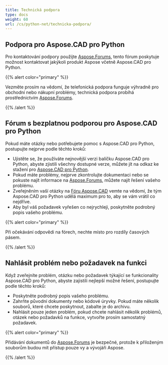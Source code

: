 ```yaml
---
title: Technická podpora
type: docs
weight: 60
url: /cs/python-net/technicka-podpora/
---
```


## **Podpora pro Aspose.CAD pro Python**

Pro kontaktování podpory použijte [Aspose.Forums](https://forum.aspose.com/c/cad/19), tento fórum poskytuje možnost kontaktovat jakýkoli produkt Aspose včetně Aspose.CAD pro Python.

{{% alert color="primary" %}} 

Vezměte prosím na vědomí, že telefonická podpora funguje výhradně pro obchodní nebo nákupní problémy, technická podpora probíhá prostřednictvím [Aspose.Forums](https://forum.aspose.com/c/cad/19).

{{% /alert %}}

## **Fórum s bezplatnou podporou pro Aspose.CAD pro Python**

Pokud máte otázky nebo potřebujete pomoc s Aspose.CAD pro Python, postupujte nejprve podle těchto kroků:

- Ujistěte se, že používáte nejnovější verzi balíčku Aspose.CAD pro Python, abyste zjistili všechny dostupné verze, můžete jít na odkaz ke stažení pro [Aspose.CAD pro Python](https://pypi.org/project/aspose-cad/).
- Pokud máte problémy, nejprve zkontrolujte dokumentaci nebo se pokuste najít informace na [Aspose.Forums](https://forum.aspose.com/c/cad/19), můžete najít řešení vašeho problému.
- Zveřejněním vaší otázky na [Fóru Aspose.CAD](https://forum.aspose.com/c/cad/19) vemte na vědomí, že tým Aspose.CAD pro Python udělá maximum pro to, aby se vám vrátil co nejdříve.
- Aby byl váš požadavek vyřešen co nejrychleji, poskytněte podrobný popis vašeho problému.

{{% alert color="primary" %}}

Při očekávání odpovědi na fórech, nechte místo pro rozdíly časových pásem.

{{% /alert %}}

## **Nahlásit problém nebo požadavek na funkci**

Když zveřejníte problém, otázku nebo požadavek týkající se funkcionality Aspose.CAD pro Python, abyste zajistili nejlepší možné řešení, postupujte podle těchto kroků:

- Poskytněte podrobný popis vašeho problému.
- Zahrňte původní dokumenty nebo kódové úryvky. Pokud máte několik souborů, které chcete poskytnout, zabalte je do archivu.
- Nahlásit pouze jeden problém, pokud chcete nahlásit několik problémů, otázek nebo požadavků na funkce, vytvořte prosím samostatný požadavek.

{{% alert color="primary" %}}

Přidávání dokumentů do [Aspose.Forums](https://forum.aspose.com/c/cad/19) je bezpečné, protože k přiloženým souborům budou mít přístup pouze vy a vývojáři Aspose.

{{% /alert %}}

